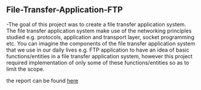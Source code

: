 ## File-Transfer-Application-FTP
-The goal of this project was to create a file transfer application system. The file transfer application
system make use of the networking principles studied e.g. protocols, application and
transport layer, socket programming etc. You can imagine the components of the file transfer
application system that we use in our daily lives e.g. FTP application to have an idea of basic
functions/entities in a file transfer application system, however this project required implementation of
only some of these functions/entities so as to limit the scope.

the report can be found [here](https://www.overleaf.com/read/smpgksbmnbzq)
